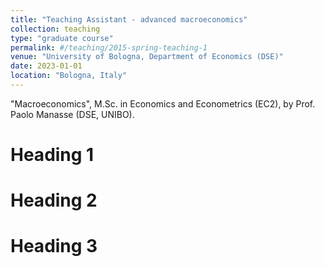 ```yaml
---
title: "Teaching Assistant - advanced macroeconomics"
collection: teaching
type: "graduate course"
permalink: #/teaching/2015-spring-teaching-1
venue: "University of Bologna, Department of Economics (DSE)"
date: 2023-01-01
location: "Bologna, Italy"
---
```


"Macroeconomics", M.Sc. in Economics and Econometrics (EC2), by Prof. Paolo Manasse (DSE, UNIBO).

Heading 1
======

Heading 2
======

Heading 3
======
